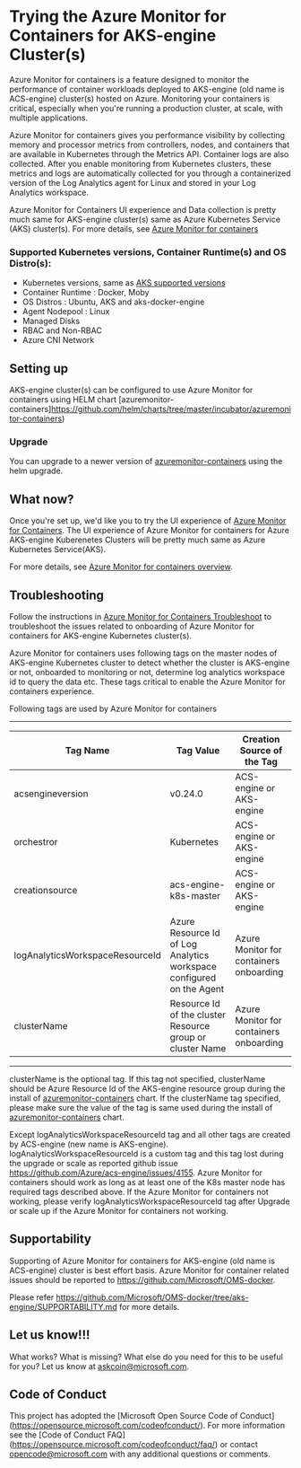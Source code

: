 # Trying the Azure Monitor for Containers for AKS-engine Cluster(s)

Azure Monitor for containers is a feature designed to monitor the performance of container workloads deployed to AKS-engine (old name is ACS-engine) cluster(s) hosted on Azure. Monitoring your containers is critical, especially when you're running a production cluster, at scale, with multiple applications.

Azure Monitor for containers gives you performance visibility by collecting memory and processor metrics from controllers, nodes, and containers that are available in Kubernetes through the Metrics API. Container logs are also collected. After you enable monitoring from Kubernetes clusters, these metrics and logs are automatically collected for you through a containerized version of the Log Analytics agent for Linux and stored in your Log Analytics workspace.

 Azure Monitor for Containers UI experience and Data collection is pretty much same for AKS-engine cluster(s) same as Azure Kubernetes Service (AKS) cluster(s).
 For more details, see [Azure Monitor for containers](https://docs.microsoft.com/en-us/azure/azure-monitor/insights/container-insights-overview)

### Supported Kubernetes versions, Container Runtime(s) and OS Distro(s):

- Kubernetes versions, same as [AKS supported versions](https://docs.microsoft.com/en-us/azure/aks/supported-kubernetes-versions)
- Container Runtime : Docker, Moby
- OS Distros : Ubuntu, AKS and aks-docker-engine
- Agent Nodepool : Linux
- Managed Disks
- RBAC and Non-RBAC
- Azure CNI Network

## Setting up

AKS-engine cluster(s) can be configured to use Azure Monitor for containers using HELM chart [azuremonitor-containers]https://github.com/helm/charts/tree/master/incubator/azuremonitor-containers)

### Upgrade

You can upgrade to a newer version of [azuremonitor-containers](https://github.com/helm/charts/tree/master/incubator/azuremonitor-containers) using the helm upgrade.

## What now?
Once you're set up, we'd like you to try the UI experience of [Azure Monitor for Containers](https://aka.ms/azmon-containers).
The UI experience of Azure Monitor for containers for Azure AKS-engine Kuberenetes Clusters will be pretty much same as Azure Kubernetes Service(AKS).

For more details, see [Azure Monitor for containers overview](https://docs.microsoft.com/en-us/azure/azure-monitor/insights/container-insights-overview).

## Troubleshooting

Follow the instructions in [Azure Monitor for Containers Troubleshoot](https://github.com/Microsoft/OMS-docker/tree/aks-engine/Troubleshoot) to troubleshoot the issues related to onboarding of Azure Monitor for containers for AKS-engine Kubernetes cluster(s).

Azure Monitor for containers uses following tags on the master nodes of AKS-engine Kubernetes cluster to detect whether the cluster is AKS-engine or not, onboarded to monitoring or not, determine log analytics workspace id to query the data etc. These tags critical to enable the Azure Monitor for containers experience. 

Following tags are used by Azure Monitor for containers

-------------------------------------------------------------------------------------------------------------------------------------------------------
| Tag Name                        | Tag Value                                                              | Creation Source of the Tag                |
| ----------------------------    | -------------------------------------------------------                | ------------------------------------      | 
| acsengineversion                | v0.24.0                                                                | ACS-engine or AKS-engine                  |
| orchestror                      | Kubernetes                                                             | ACS-engine or AKS-engine                  |
| creationsource                  | acs-engine-k8s-master                                                  | ACS-engine or AKS-engine                  |
| logAnalyticsWorkspaceResourceId | Azure Resource Id of Log Analytics workspace configured on the Agent   | Azure Monitor for containers onboarding   |
| clusterName                     | Resource Id of the cluster Resource group or cluster Name              | Azure Monitor for containers onboarding   |
-------------------------------------------------------------------------------------------------------------------------------------------------------

clusterName is the optional tag. If this tag not specified, clusterName should be Azure Resource Id of the AKS-engine resource group during the install of [azuremonitor-containers](https://github.com/helm/charts/tree/master/incubator/azuremonitor-containers) chart.
If the clusterName tag specified, please make sure the value of the tag is same used during the install of [azuremonitor-containers](https://github.com/helm/charts/tree/master/incubator/azuremonitor-containers) chart.

Except logAnalyticsWorkspaceResourceId tag and all other tags are created by ACS-engine (new name is AKS-engine). logAnalyticsWorkspaceResourceId is a custom tag and this tag lost during the upgrade or scale as reported github issue https://github.com/Azure/acs-engine/issues/4155. Azure Monitor for containers should work as long as at least one of the K8s master node has required tags described above. If the Azure Monitor for containers not working, please verify   logAnalyticsWorkspaceResourceId tag after Upgrade or scale up if the Azure Monitor for containers not working.

## Supportability

Supporting of Azure Monitor for containers for AKS-engine (old name is ACS-engine) cluster is best effort basis.
Azure Monitor for container related issues  should be reported to https://github.com/Microsoft/OMS-docker.

Please refer https://github.com/Microsoft/OMS-docker/tree/aks-engine/SUPPORTABILITY.md for more details.

## Let us know!!!
What works? What is missing? What else do you need for this to be useful for you? Let us know at askcoin@microsoft.com.


## Code of Conduct

This project has adopted the [Microsoft Open Source Code of Conduct]
(https://opensource.microsoft.com/codeofconduct/).  For more
information see the [Code of Conduct FAQ]
(https://opensource.microsoft.com/codeofconduct/faq/) or contact
[opencode@microsoft.com](mailto:opencode@microsoft.com) with any
additional questions or comments.

